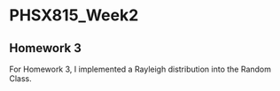 # PHSX815_Week2
## Homework 3
For Homework 3, I implemented a Rayleigh distribution into the Random Class. 